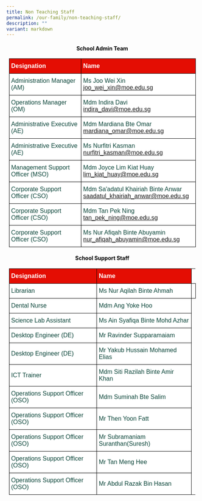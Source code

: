 ```yaml
---
title: Non Teaching Staff
permalink: /our-family/non-teaching-staff/
description: ""
variant: markdown
---
```

<style type="text/css">
.tg  {border-collapse:collapse;border-spacing:0;margin:0px auto;}
.tg td{border-color:black;border-style:solid;border-width:1px;font-family:Arial, sans-serif;font-size:16px;
  overflow:hidden;padding:10px 5px;word-break:normal;}
.tg th{border-color:black;border-style:solid;border-width:1px;font-family:Arial, sans-serif;font-size:16px;
  font-weight:normal;overflow:hidden;padding:10px 5px;word-break:normal;}
.tg .tg-yhj3{background-color:#FFF;color:#0C463A;text-align:left;vertical-align:middle}
.tg .tg-feqv{background-color:#E40D03;color:#666;font-weight:bold;text-align:left;vertical-align:middle}
.tg .tg-o5fr{background-color:#FFF;color:#FD6500;text-align:left;vertical-align:middle}
</style>

<style type="text/css">
.tg  {border-collapse:collapse;border-spacing:0;margin:0px auto;}
.tg td{border-color:black;border-style:solid;border-width:1px;font-family:Arial, sans-serif;font-size:16px;
  overflow:hidden;padding:10px 5px;word-break:normal;}
.tg th{border-color:black;border-style:solid;border-width:1px;font-family:Arial, sans-serif;font-size:16px;
  font-weight:normal;overflow:hidden;padding:10px 5px;word-break:normal;}
.tg .tg-yhj3{background-color:#FFF;color:#0C463A;text-align:left;vertical-align:middle}
.tg .tg-feqv{background-color:#E40D03;color:#666;font-weight:bold;text-align:left;vertical-align:middle}
.tg .tg-o5fr{background-color:#FFF;color:#FD6500;text-align:left;vertical-align:middle}
</style>
<h4 style="color:#000000"><center><b>School Admin Team</b></center></h4>
<table class="tg" style="undefined;table-layout: fixed; width: 491px">
</table><table class="tg" style="undefined;table-layout: fixed; width: 491px">
<colgroup>
<col style="width: 320px">
<col style="width: 320px">
</colgroup>

<tbody>
  <tr>
    <td class="tg-feqv"><span style="color:#FFFFFF;background-color:#E40D03">Designation</span></td>
    <td class="tg-feqv"><span style="color:#FFFFFF;background-color:#E40D03">Name</span></td>
  </tr>
<tr>
    <td class="tg-yhj3">Administration Manager (AM)</td>
    <td class="tg-yhj3">Ms Joo Wei Xin<br>
<a target="_blank" rel="noopener noreferrer nofollow" href="mailto: joo_wei_xin@moe.edu.sg">joo_wei_xin@moe.edu.sg</a></td></tr>
	 <tr><td class="tg-yhj3">Operations Manager (OM)</td>
    <td class="tg-yhj3">Mdm Indira Davi<br>
<a target="_blank" rel="noopener noreferrer nofollow" href="mailto: indira_davi@moe.edu.sg">indira_davi@moe.edu.sg</a></td></tr>
 <tr><td class="tg-yhj3">Administrative Executive (AE)</td>
    <td class="tg-yhj3">Mdm Mardiana Bte Omar<br>
<a target="_blank" rel="noopener noreferrer nofollow" href="mailto: mardiana_omar@moe.edu.sg">mardiana_omar@moe.edu.sg</a></td></tr>
 <tr><td class="tg-yhj3">Administrative Executive (AE)</td>
    <td class="tg-yhj3">Ms Nurfitri Kasman<br>
<a target="_blank" rel="noopener noreferrer nofollow" href="mailto: nurfitri_kasman@moe.edu.sg">nurfitri_kasman@moe.edu.sg</a></td></tr>
<tr><td class="tg-yhj3">Management Support Officer (MSO)</td>
    <td class="tg-yhj3">Mdm Joyce Lim Kiat Huay<br>
<a target="_blank" rel="noopener noreferrer nofollow" href="mailto: lim_kiat_huay@moe.edu.sg">lim_kiat_huay@moe.edu.sg</a></td></tr>
<tr><td class="tg-yhj3">Corporate Support Officer (CSO)</td>
    <td class="tg-yhj3">Mdm Sa'adatul Khairiah Binte Anwar<br>
<a target="_blank" rel="noopener noreferrer nofollow" href="mailto: saadatul_khairiah_anwar@moe.edu.sg">saadatul_khairiah_anwar@moe.edu.sg</a></td></tr>
<tr><td class="tg-yhj3">Corporate Support Officer (CSO)</td>
	<td class="tg-yhj3">Mdm Tan Pek Ning<br>
<a target="_blank" rel="noopener noreferrer nofollow" href="mailto: tan_pek_ning@moe.edu.sg">tan_pek_ning@moe.edu.sg</a></td></tr>
<tr><td class="tg-yhj3">Corporate Support Officer (CSO)</td>
<td class="tg-yhj3">Ms Nur Afiqah Binte Abuyamin<br>
<a target="_blank" rel="noopener noreferrer nofollow" href="mailto: nur_afiqah_abuyamin@moe.edu.sg">nur_afiqah_abuyamin@moe.edu.sg</a></td></tr>
</tbody>
</table>

<style type="text/css">
.tg  {border-collapse:collapse;border-spacing:0;margin:0px auto;}
.tg td{border-color:black;border-style:solid;border-width:1px;font-family:Arial, sans-serif;font-size:16px;
  overflow:hidden;padding:10px 5px;word-break:normal;}
.tg th{border-color:black;border-style:solid;border-width:1px;font-family:Arial, sans-serif;font-size:16px;
  font-weight:normal;overflow:hidden;padding:10px 5px;word-break:normal;}
.tg .tg-yhj3{background-color:#FFF;color:#0C463A;text-align:left;vertical-align:middle}
.tg .tg-feqv{background-color:#E40D03;color:#666;font-weight:bold;text-align:left;vertical-align:middle}
.tg .tg-o5fr{background-color:#FFF;color:#FD6500;text-align:left;vertical-align:middle}
</style>

<style type="text/css">
.tg  {border-collapse:collapse;border-spacing:0;margin:0px auto;}
.tg td{border-color:black;border-style:solid;border-width:1px;font-family:Arial, sans-serif;font-size:16px;
  overflow:hidden;padding:10px 5px;word-break:normal;}
.tg th{border-color:black;border-style:solid;border-width:1px;font-family:Arial, sans-serif;font-size:16px;
  font-weight:normal;overflow:hidden;padding:10px 5px;word-break:normal;}
.tg .tg-yhj3{background-color:#FFF;color:#0C463A;text-align:left;vertical-align:middle}
.tg .tg-feqv{background-color:#E40D03;color:#666;font-weight:bold;text-align:left;vertical-align:middle}
.tg .tg-o5fr{background-color:#FFF;color:#FD6500;text-align:left;vertical-align:middle}
</style>
<h4 style="color:#000000"><center><b>School Support Staff</b></center></h4>
<table class="tg" style="undefined;table-layout: fixed; width: 491px">
</table><table class="tg" style="undefined;table-layout: fixed; width: 491px">
<colgroup>
<col style="width: 320px">
<col style="width: 320px">
</colgroup>

<tbody>
  <tr>
    <td class="tg-feqv"><span style="color:#FFFFFF;background-color:#E40D03">Designation</span></td>
    <td class="tg-feqv"><span style="color:#FFFFFF;background-color:#E40D03">Name</span></td>
  </tr>
<tr>
    <td class="tg-yhj3">Librarian</td>
    <td class="tg-yhj3">Ms Nur Aqilah Binte Ahmah<br></td><td></td></tr>
	 <tr><td class="tg-yhj3">Dental Nurse</td>
    <td class="tg-yhj3">Mdm Ang Yoke Hoo<br></td></tr>
 <tr><td class="tg-yhj3">Science Lab Assistant</td>
    <td class="tg-yhj3">Ms Ain Syafiqa Binte Mohd Azhar<br></td></tr>
 <tr><td class="tg-yhj3">Desktop Engineer (DE)</td>
    <td class="tg-yhj3">Mr Ravinder Supparamaiam<br>
</td></tr>
<tr><td class="tg-yhj3">Desktop Engineer (DE)</td>
    <td class="tg-yhj3">Mr Yakub Hussain Mohamed Elias<br>
</td></tr>
<tr><td class="tg-yhj3">ICT Trainer</td>
    <td class="tg-yhj3">Mdm Siti Razilah Binte Amir Khan<br></td></tr>
<tr><td class="tg-yhj3">Operations Support Officer (OSO)</td>
    <td class="tg-yhj3">Mdm Suminah Bte Salim<br>
</td></tr>
<tr><td class="tg-yhj3"> Operations Support Officer (OSO)</td>
    <td class="tg-yhj3">Mr Then Yoon Fatt<br></td></tr>
<tr><td class="tg-yhj3"> Operations Support Officer (OSO)</td>
    <td class="tg-yhj3">Mr Subramaniam Suranthan(Suresh)<br></td></tr>
<tr><td class="tg-yhj3"> Operations Support Officer (OSO)</td>
    <td class="tg-yhj3">Mr Tan Meng Hee<br></td></tr>
<tr><td class="tg-yhj3"> Operations Support Officer (OSO)</td>
    <td class="tg-yhj3">Mr Abdul Razak Bin Hasan<br></td></tr>
</tbody>
</table>